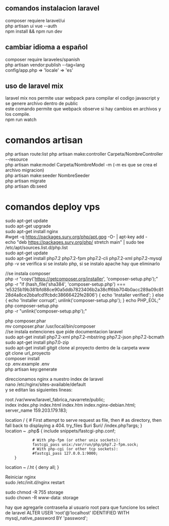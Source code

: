 ## comandos instalacion laravel
composer requiere laravel/ui <br/>
php artisan ui vue --auth <br/>
npm install && npm run dev <br/>

## cambiar idioma a español
composer require laraveles/spanish <br/>
php artisan vendor:publish --tag=lang <br/>
config/app.php => 'locale' => 'es' <br/>

## uso de laravel mix
laravel mix nos permite usar webpack para compilar el codigo javascript y se genere archivo dentro de public <br/>
este comando permite que webpack observe si hay cambios en archivos y los compile. <br/>
npm run watch <br/>

# comandos artisan
php artisan route:list
php artisan make:controller Carpeta/NombreController --resource <br/>
php artisan make:model Carpeta/NombreModel -m (-m es que se crea el archivo migracion) <br/>
php artisan make:seeder NombreSeeder <br/>
php artisan migrate  <br/>
php artisan db:seed <br/>

# comandos deploy vps
sudo apt-get update <br/>
sudo apt-get upgrade <br/>
sudo apt-get install nginx <br/>
#wget -q https://packages.sury.org/php/apt.gpg -O- | apt-key add - <br/>
echo "deb https://packages.sury.org/php/ stretch main" | sudo tee /etc/apt/sources.list.d/php.list <br/>
sudo apt-get update <br/>
sudo apt-get install php7.2 php7.2-fpm php7.2-cli php7.2-xml php7.2-mysql<br/>
php -v se verifica si se instalo php, si se instalo apache hay que eliminarlo<br/>

//se instala composer<br/>
php -r "copy('https://getcomposer.org/installer', 'composer-setup.php');"<br/>
php -r "if (hash_file('sha384', 'composer-setup.php') === 'e5325b19b381bfd88ce90a5ddb7823406b2a38cff6bb704b0acc289a09c8128d4a8ce2bbafcd1fcbdc38666422fe2806') { echo 'Installer verified'; } else { echo 'Installer corrupt'; unlink('composer-setup.php'); } echo PHP_EOL;"<br/>
php composer-setup.php<br/>
php -r "unlink('composer-setup.php');"<br/>

php composer.phar<br/>
mv composer.phar /usr/local/bin/composer<br/>
//se instala extenciones que pide documentacion laravel<br/>
sudo apt-get install php7.2-xml php7.2-mbstring php7.2-json php7.2-bcmath<br/>
sudo apt-get install php7.0-zip <br/>
sudo apt-get install gitgit clone al proyecto dentro de la carpeta www<br/>
git clone url_proyecto<br/>
composer install<br/>
cp .env.example .env<br/>
php artisan key:generate<br/>

direccionamos nginx a nuestro index de laravel<br/>
nano /etc/nginx/sites-available/default<br/>
y se editan las siguientes lineas:<br/>

root /var/www/laravel_fabrica_navarrete/public;<br/>
index index.php index.html index.htm index.nginx-debian.html;<br/>
server_name 159.203.179.183;<br/>

location / {
        # First attempt to serve request as file, then
        # as directory, then fall back to displaying a 404.
        try_files $uri $uri/ /index.php?args;
}<br/>
location ~ \.php$ {
                include snippets/fastcgi-php.conf;

                # With php-fpm (or other unix sockets):
                fastcgi_pass unix:/var/run/php/php7.2-fpm.sock;
                # With php-cgi (or other tcp sockets):
                #fastcgi_pass 127.0.0.1:9000;
        }
 location ~ /\.ht {
                deny all;
        }<br/>

Reiniciar nginx<br/>
sudo /etc/init.d/nginx restart<br/>

sudo chmod -R 755 storage<br/>
sudo chown -R www-data: storage<br/>

hay que agregarle contraseña al usuario root para que funcione los select de laravel
ALTER USER 'root'@'localhost' IDENTIFIED WITH mysql_native_password BY 'password';



